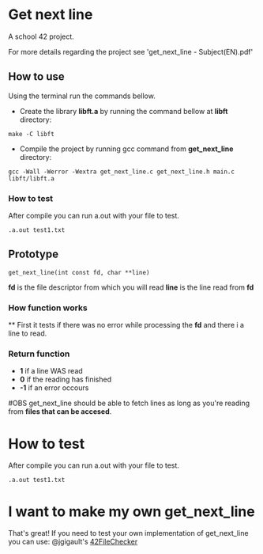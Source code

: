 # Get next line
A school 42 project.

For more details regarding the project see 'get_next_line - Subject(EN).pdf'

## How to use

Using the terminal run the commands bellow.

- Create the library **libft.a** by running the command bellow at **libft** directory:
```
make -C libft
```
- Compile the project by running gcc command from **get_next_line** directory:
```
gcc -Wall -Werror -Wextra get_next_line.c get_next_line.h main.c libft/libft.a
```

### How to test

After compile you can run a.out with your file to test.
```
.a.out test1.txt
```

## Prototype
```
get_next_line(int const fd, char **line)
```
**fd** is the file descriptor from which you will read
**line** is the line read from **fd**

### How function works
** First it tests if there was no error while processing the **fd** and there i a line to read.

### Return function
 - **1** if a line WAS read
 - **0** if the reading has finished
 - **-1** if an error occours


#OBS
get_next_line should be able to fetch lines as long as you're reading from **files that can be accesed**.

# How to test

After compile you can run a.out with your file to test.
```
.a.out test1.txt
```

# I want to make my own get_next_line

That's great!
If you need to test your own implementation of get_next_line you can use:
@jgigault's [42FileChecker](https://github.com/jgigault/42FileChecker)
